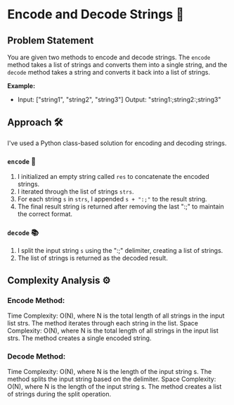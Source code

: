 # Encode and Decode Strings 🔄

## Problem Statement

You are given two methods to encode and decode strings. The `encode` method takes a list of strings and converts them into a single string, and the `decode` method takes a string and converts it back into a list of strings.

**Example:**
- Input: ["string1", "string2", "string3"]
  Output: "string1:;string2:;string3"

## Approach 🛠️

I've used a Python class-based solution for encoding and decoding strings.

### `encode` 🚀

1. I initialized an empty string called `res` to concatenate the encoded strings.
2. I iterated through the list of strings `strs`.
3. For each string `s` in `strs`, I appended `s + ":;"` to the result string.
4. The final result string is returned after removing the last ":;" to maintain the correct format.

### `decode` 📚

1. I split the input string `s` using the ":;" delimiter, creating a list of strings.
2. The list of strings is returned as the decoded result.

## Complexity Analysis ⚙️
### Encode Method:

Time Complexity: O(N), where N is the total length of all strings in the input list strs.
The method iterates through each string in the list.
Space Complexity: O(N), where N is the total length of all strings in the input list strs.
The method creates a single encoded string.

### Decode Method:

Time Complexity: O(N), where N is the length of the input string s.
The method splits the input string based on the delimiter.
Space Complexity: O(N), where N is the length of the input string s.
The method creates a list of strings during the split operation.
